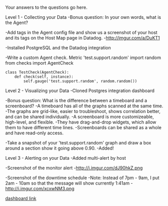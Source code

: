 Your answers to the questions go here.

Level 1 - Collecting your Data
  -Bonus question: In your own words, what is the Agent?

  -Add tags in the Agent config file and show us a screenshot
   of your host and its tags on the Host Map page in Datadog.
   -http://imgur.com/a/DuKT1

  -Installed PostgreSQL and the Datadog integration

  -Write a custom Agent check. Metric 'test.support.random'
    import random
    from checks import AgentCheck

    class TestCheck(AgentCheck):
        def check(self, instance):
            self.gauge('test.support.random', random.random())

Level 2 - Visualizing your Data
  -Cloned Postgres integration dashboard

  -Bonus question: What is the difference between a timeboard and a screenboard?
    -A timeboard has all of the graphs scanned at the same time.
      -The graphs are grid-like, easier to troubleshoot, shows correlation better,
       and can be shared individually.
    -A screenboard is more customizeable, high-level, and flexible.
      -They have drag-and-drop widgets, which allow them to have different time lines.
      -Screenboards can be shared as a whole and have read-only access.

  -Take a snapshot of your 'test.support.random' graph and draw a box around a section
   show it going above 0.90.
      -Added!

Level 3 - Alerting on your Data
  -Added multi-alert by host

  -Screenshot of the monitor alert
    -http://i.imgur.com/dJ90hkZ.png

  -Screenshot of the downtime schedule
    -Note: Instead of 7pm - 9am, I put 2am - 10am so that the message will show
     currently 1:41am
    -http://i.imgur.com/xcxwNM3.png




[dashboard link](https://app.datadoghq.com/graph/embed?token=509c61ab2ff4a860e96df1739bc636897e2003d214acdab6f86a3dd0b8a66b32&height=300&width=600&legend=false)
